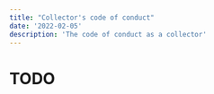 ```yaml
---
title: "Collector's code of conduct"
date: '2022-02-05'
description: 'The code of conduct as a collector'
---
```


# TODO